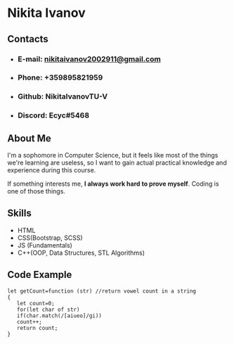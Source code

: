 # Nikita Ivanov 

## Contacts ##
* ### E-mail: nikitaivanov2002911@gmail.com 
* ### Phone: +359895821959
* ### Github: NikitaIvanovTU-V
* ### Discord: Ecyc#5468

## About Me ##
 I'm a sophomore in Computer Science, but it feels like most of the things we're learning are useless,
so I want to gain actual practical knowledge and experience during this course.

If something interests me, **I always work hard to prove myself**. Coding is one of those things.

## Skills ##
 * HTML
 * CSS(Bootstrap, SCSS)
 * JS (Fundamentals)
 * C++(OOP, Data Structures, STL Algorithms)
 ## Code Example ##
 ```
let getCount=function (str) //return vowel count in a string
{
    let count=0;
    for(let char of str)
    if(char.match(/[aiueo]/gi))
    count++;
    return count;
}
